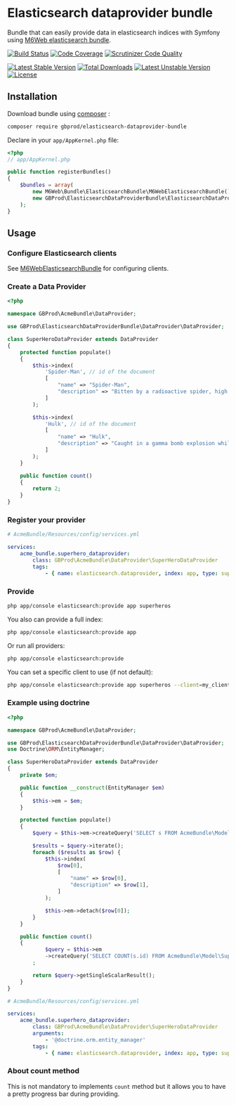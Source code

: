 # Elasticsearch dataprovider bundle

Bundle that can easily provide data in elasticsearch indices with Symfony using [M6Web elasticsearch bundle](https://github.com/M6Web/ElasticsearchBundle).

[![Build Status](https://travis-ci.org/gbprod/elasticsearch-dataprovider-bundle.svg?branch=master)](https://travis-ci.org/gbprod/elasticsearch-dataprovider-bundle)
[![Code Coverage](https://scrutinizer-ci.com/g/gbprod/elasticsearch-dataprovider-bundle/badges/coverage.png?b=master)](https://scrutinizer-ci.com/g/gbprod/elasticsearch-dataprovider-bundle/?branch=master)
[![Scrutinizer Code Quality](https://scrutinizer-ci.com/g/gbprod/elasticsearch-dataprovider-bundle/badges/quality-score.png?b=master)](https://scrutinizer-ci.com/g/gbprod/elasticsearch-dataprovider-bundle/?branch=master)

[![Latest Stable Version](https://poser.pugx.org/gbprod/elasticsearch-dataprovider-bundle/v/stable)](https://packagist.org/packages/gbprod/doctrine-specification)
[![Total Downloads](https://poser.pugx.org/gbprod/elasticsearch-dataprovider-bundle/downloads)](https://packagist.org/packages/gbprod/doctrine-specification)
[![Latest Unstable Version](https://poser.pugx.org/gbprod/elasticsearch-dataprovider-bundle/v/unstable)](https://packagist.org/packages/gbprod/doctrine-specification)
[![License](https://poser.pugx.org/gbprod/elasticsearch-dataprovider-bundle/license)](https://packagist.org/packages/gbprod/doctrine-specification)

## Installation

Download bundle using [composer](https://getcomposer.org/) :

```bash
composer require gbprod/elasticsearch-dataprovider-bundle
```

Declare in your `app/AppKernel.php` file:

```php
<?php
// app/AppKernel.php

public function registerBundles()
{
    $bundles = array(
        new M6Web\Bundle\ElasticsearchBundle\M6WebElasticsearchBundle(),
        new GBProd\ElasticsearchDataProviderBundle\ElasticsearchDataProviderBundle(),
    );
}
```

## Usage

### Configure Elasticsearch clients

See [M6WebElasticsearchBundle](https://github.com/M6Web/ElasticsearchBundle) for configuring clients.

### Create a Data Provider

```php
<?php

namespace GBProd\AcmeBundle\DataProvider;

use GBProd\ElasticsearchDataProviderBundle\DataProvider\DataProvider;

class SuperHeroDataProvider extends DataProvider
{
    protected function populate()
    {
        $this->index(
            'Spider-Man', // id of the document
            [
                "name" => "Spider-Man",
                "description" => "Bitten by a radioactive spider, high school student Peter Parker gained the speed, strength and powers of a spider. Adopting the name Spider-Man, Peter hoped to start a career using his new abilities. Taught that with great power comes great responsibility, Spidey has vowed to use his powers to help people.",
            ]
        );

        $this->index(
            'Hulk', // id of the document
            [
                "name" => "Hulk",
                "description" => "Caught in a gamma bomb explosion while trying to save the life of a teenager, Dr. Bruce Banner was transformed into the incredibly powerful creature called the Hulk. An all too often misunderstood hero, the angrier the Hulk gets, the stronger the Hulk gets.",
            ]
        );
    }

    public function count()
    {
        return 2;
    }
}
```

### Register your provider

```yml
# AcmeBundle/Resources/config/services.yml

services:
    acme_bundle.superhero_dataprovider:
        class: GBProd\AcmeBundle\DataProvider\SuperHeroDataProvider
        tags:
            - { name: elasticsearch.dataprovider, index: app, type: superheros }
```

### Provide

```bash
php app/console elasticsearch:provide app superheros
```

You also can provide a full index:

```bash
php app/console elasticsearch:provide app
```

Or run all providers:

```bash
php app/console elasticsearch:provide
```

You can set a specific client to use (if not default):

```bash
php app/console elasticsearch:provide app superheros --client=my_client
```

### Example using doctrine

```php
<?php

namespace GBProd\AcmeBundle\DataProvider;

use GBProd\ElasticsearchDataProviderBundle\DataProvider\DataProvider;
use Doctrine\ORM\EntityManager;

class SuperHeroDataProvider extends DataProvider
{
    private $em;

    public function __construct(EntityManager $em)
    {
        $this->em = $em;
    }

    protected function populate()
    {
        $query = $this->em->createQuery('SELECT s FROM AcmeBundle\Model\SuperHero s');

        $results = $query->iterate();
        foreach ($results as $row) {
            $this->index(
                $row[0],
                [
                    "name" => $row[0],
                    "description" => $row[1],
                ]
            );

            $this->em->detach($row[0]);
        }
    }

    public function count()
    {
            $query = $this->em
            ->createQuery('SELECT COUNT(s.id) FROM AcmeBundle\Model\SuperHero s')
        ;

        return $query->getSingleScalarResult();
    }
}
```

```yml
# AcmeBundle/Resources/config/services.yml

services:
    acme_bundle.superhero_dataprovider:
        class: GBProd\AcmeBundle\DataProvider\SuperHeroDataProvider
        arguments:
            - '@doctrine.orm.entity_manager'
        tags:
            - { name: elasticsearch.dataprovider, index: app, type: superheros }
```

### About count method

This is not mandatory to implements `count` method but it allows you to have a pretty progress bar during providing.